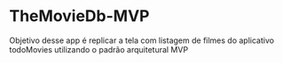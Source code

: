 # TheMovieDb-MVP
Objetivo desse app é replicar a tela com listagem de filmes do aplicativo todoMovies utilizando o padrão arquitetural MVP
